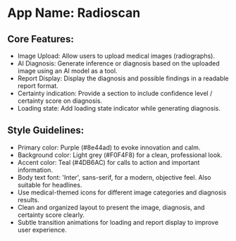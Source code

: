 # **App Name**: Radioscan

## Core Features:

- Image Upload: Allow users to upload medical images (radiographs).
- AI Diagnosis: Generate inference or diagnosis based on the uploaded image using an AI model as a tool.
- Report Display: Display the diagnosis and possible findings in a readable report format.
- Certainty indication: Provide a section to include confidence level / certainty score on diagnosis.
- Loading state: Add loading state indicator while generating diagnosis.

## Style Guidelines:

- Primary color: Purple (#8e44ad) to evoke innovation and calm.
- Background color: Light grey (#F0F4F8) for a clean, professional look.
- Accent color: Teal (#4DB6AC) for calls to action and important information.
- Body text font: 'Inter', sans-serif, for a modern, objective feel. Also suitable for headlines.
- Use medical-themed icons for different image categories and diagnosis results.
- Clean and organized layout to present the image, diagnosis, and certainty score clearly.
- Subtle transition animations for loading and report display to improve user experience.
